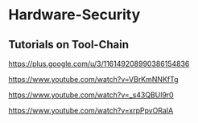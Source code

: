# Hardware-Security

## Tutorials on Tool-Chain

https://plus.google.com/u/3/116149208990386154836

https://www.youtube.com/watch?v=VBrKmNNKfTg

https://www.youtube.com/watch?v=_s43QBUl9r0

https://www.youtube.com/watch?v=xrpPpvORaIA